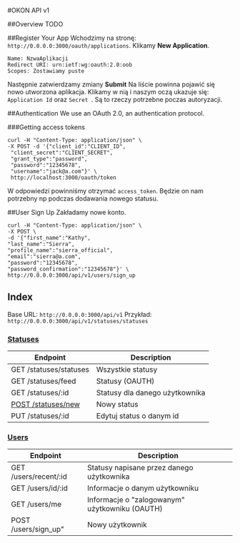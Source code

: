 #OKON API v1

##Overview
TODO

##Register Your App
Wchodzimy na stronę: `http://0.0.0.0:3000/oauth/applications`. Klikamy **New Application**.
```
Name: NzwaAplikacji
Redirect URI: urn:ietf:wg:oauth:2.0:oob
Scopes: Zostawiamy puste
```
Następnie zatwierdzamy zmiany **Submit**
Na liście powinna pojawić się nowo utworzona aplikacja. Klikamy w nią i naszym oczą ukazuje się: `Application Id` oraz `Secret `. Są to rzeczy potrzebne poczas autoryzacji.

##Authentication
We use an OAuth 2.0, an authentication protocol.

###Getting access tokens

```
curl -H "Content-Type: application/json" \
-X POST -d '{"client_id":"CLIENT_ID",
 "client_secret":"CLIENT_SECRET",
 "grant_type":"password",
 "password":"12345678",
 "username":"jack@a.com"}' \
 http://localhost:3000/oauth/token
```
W odpowiedzi powinniśmy otrzymać `access_token`. Będzie on nam potrzebny np podczas dodawania nowego statusu.

##User Sign Up
Zakładamy nowe konto.
```
curl -H "Content-Type: application/json" \
-X POST \
-d '{"first_name":"Kathy",
"last_name":"Sierra",
"profile_name":"sierra_official",
"email":"sierra@a.com",
"password":"12345678",
"password_confirmation":"12345678"}' \
http://0.0.0.0:3000/api/v1/users/sign_up
```
## Index

Base URL: `http://0.0.0.0:3000/api/v1`
Przykład: `http://0.0.0.0:3000/api/v1/statuses/statuses`

### [Statuses](/)
| Endpoint | Description |
| ---- | --------------- |
| GET /statuses/statuses | Wszystkie statusy|
| GET /statuses/feed | Statusy (OAUTH)|
| GET /statuses/:id| Statusy dla danego użytkownika|
| [POST /statuses/new](/v1_resources/statuses.md) | Nowy status|
| PUT /statuses/:id | Edytuj status o danym id |

### [Users](/)
| Endpoint | Description |
| ---- | --------------- |
| GET /users/recent/:id |Statusy napisane przez danego użytkownika|
| GET /users/id/:id|Informacje o danym użytkowniku|
| GET /users/me|Informacje o "zalogowanym" użytkowniku (OAUTH)|
| POST /users/sign_up" | Nowy użytkownik|



